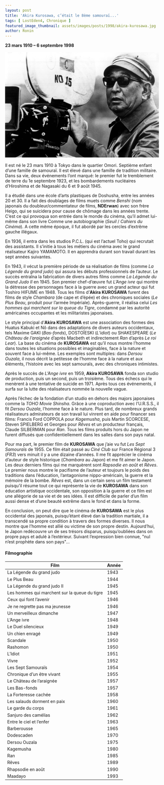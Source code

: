 ```yaml
---
layout: post
title: 'Akira Kurosawa, c’était le 8ème samouraï...'
tags: [ LostEden4, Chronique ]
featured_image_thumbnail: assets/images/posts/1998/akira-kurosawa.jpg
author: Ronin
---
```


**23 mars 1910 – 6 septembre 1998**

![Akira Kurosawa](assets/images/posts/1998/akira-kurosawa.jpg)


Il est né le 23 mars 1910 à Tokyo dans le quartier Omori. Septième enfant d’une famille de samouraï. Il est élevé dans une famille de tradition militaire. Dans sa vie, deux événements l’ont marqué: le premier fut le tremblement de terre du 1e septembre 1923, et les bombardements nucléaires d’Hiroshima et de Nagasaki du 6 et 9 août 1945.

Il a étudié dans une école d’arts plastiques de Doshusha, entre les années 20 et 30. Il a fait des doublages de films muets comme *Benshi* (nom japonais du doubleur/commentateur de films, **NDErwan**) avec son frère Heigo, qui se suicidera pour cause de chômage dans les années trente. C’est ce qui provoqua son entrée dans le monde du cinéma, qu’il admet lui-même dans son livre Comme une autobiographie (*Seuil* / *Cahiers du Cinéma*). A cette même époque, il fut abordé par les cercles d’extrême gauche illégaux.

En 1936, il entra dans les studios P.C.L. (qui est l’actuel Toho) qui recrutait des assistants. Il s’initie à tous les métiers du cinéma avec le grand réalisateur Kajiro YAMAMOTO. Il en apprendra durant son travail durant les sept années suivantes.

En 1943, il vécut la première période de sa réalisation de films (comme *La Légende du grand judo*) qui assura les débuts professionnels de l’auteur. Le succès entraîna la fabrication de divers autres films comme *La Légende du Grand Judo II* en 1945. Son premier chef-d’œuvre fut *L’Ange ivre* qui montre la détresse des personnages face à la guerre avec un grand acteur qui fut Toshiro HIFUME en 1948. Tous les films d’**Akira KUROSAWA** furent des films de style *Chambara* (de cape et d’épée) et des chroniques sociales (*Le Plus Beau*, produit pour l’armée Impériale). Après-guerre, il réalisa celui *Les hommes qui marchent sur la queue du Tigre*, condamné par les autorité américaines occupantes et les militaristes japonaises.

Le style principal d’**Akira KUROSAWA** est une association des formes des Huatus Kabuki et Nô dans des adaptations de divers auteurs occidentaux, tels Maxime GAKI (*Bas-fonds*), DOSTOÏESKI (*L’idiot*) ou SHAKESPEARE (*Le Château de l’araignée* d’après Macbeth et indirectement *Ran* d’après *Le roi Lear*). La base du cinéma de **KUROSAWA** est qu’il nous montre l’homme dans toutes les situations possibles et imaginables, face à la nature et souvent face à lui-même. Les exemples sont multiples: dans *Dersou Ouzala*, il nous décrit la petitesse de l’homme face à la nature et aux éléments, l’histoire avec les sept samouraïs, avec des chroniques intimistes.

Après le succès de *L’Ange ivre* en 1959, **Akira KUROSAWA** fonda son studio de production, puis un second, puis un troisième. Tous des échecs qui le menèrent à une tentative de suicide en 1971. Après tous ces événements, il surfa sur la lutte des réalisateurs nommée la nouvelle vague.

Après l’échec de la fondation d’un studio en dehors des majors japonaises comme la *TOHO Movie Shinsha*. Grâce à une coproduction avec l’U.R.S.S., il fit *Dersou Ouzala*, l’homme face à le nature. Plus tard, de nombreux  grands réalisateurs admirateurs de son travail lui vinrent en aide pour financer ses films: Francis Ford COPPOLA pour *Kagemusha*, puis Martin SCORCESE, Steven SPIELBERG et Georges pour *Rêves* et un producteur français, Claude SILBERMAN pour *Ran*. Tous les films produits hors du Japon ne furent diffusés que confidentiellement dans les salles dans son pays natal.

Pour ma part, le premier film de **KUROSAWA** que j’aie vu fut *Les Sept Samouraïs* de 1955. Ce film était passé au *Ciné Club* sur France Régional 3 (*FR3*) vers minuit il y a une dizaine d’années. Il me fit apprécier le cinéma d’auteur de style historique (*Chambara* au Japon) et me fit aimer le Japon. Les deux derniers films qui me marquèrent sont *Rapsodie en août* et *Rêves*. Le premier nous montre le pacifisme de l’auteur et toujours le poids des traditions dans l’éducation, l’antagonisme nippo-américain, la guerre et la mémoire de la bombe. *Rêves* est, dans un certain sens un film testament puisqu’il résume tout ce qui représente la vie de **KUROSAWA** dans son éducation artistique occidentale, son opposition à la guerre et ce film est une allégorie de sa vie et de ses idées. Il est difficile de parler d’un film aussi dense et d’une beauté extrême dans le fond et dans la forme.

En conclusion, on peut dire que le cinéma de **KUROSAWA** est le plus occidental des japonais, puisqu’étant élevé dan la tradition martiale, il a transcendé sa propre condition à travers des formes diverses. Il nous montre que l’homme est allié ou victime de son propre destin. Aujourd’hui, le Japon redécouvre un de ses trésors disparus, puisqu’oubliées dans on propre pays et adulé à l’extérieur. Suivant l’expression bien connue, "nul n’est prophète dans son pays"...

#### Filmographie

<table>
<thead>
  <tr>
    <th>Film</th>
    <th>Année</th>
  </tr>
</thead>
<tbody>
  <tr>
    <td>La Légende du grand judo</td>
    <td>1943</td>
  </tr>
  <tr>
    <td>Le Plus Beau</td>
    <td>1944</td>
  </tr>
  <tr>
    <td>La Légende du grand judo II</td>
    <td>1945</td>
  </tr>
  <tr>
    <td>Les hommes qui marchent sur la queue du tigre</td>
    <td>1945</td>
  </tr>
  <tr>
    <td>Ceux qui font l’avenir</td>
    <td>1946</td>
  </tr>
  <tr>
    <td>Je ne regrette pas ma jeunesse</td>
    <td>1946</td>
  </tr>
  <tr>
    <td>Un merveilleux dimanche</td>
    <td>1947</td>
  </tr>
  <tr>
    <td>L’Ange ivre</td>
    <td>1948</td>
  </tr>
  <tr>
    <td>Le Duel silencieux</td>
    <td>1949</td>
  </tr>
  <tr>
    <td>Un chien enragé</td>
    <td>1949</td>
  </tr>
  <tr>
    <td>Scandale</td>
    <td>1950</td>
  </tr>
  <tr>
    <td>Rashomon</td>
    <td>1950</td>
  </tr>
  <tr>
    <td>L’Idiot</td>
    <td>1951</td>
  </tr>
  <tr>
    <td>Vivre</td>
    <td>1952</td>
  </tr>
 <tr>
    <td>Les Sept Samouraïs</td>
    <td>1954</td>
  </tr>
 <tr>
    <td>Chronique d’un être vivant</td>
    <td>1955</td>
  </tr>
 <tr>
    <td>Le Château de l’araignée</td>
    <td>1957</td>
  </tr>
 <tr>
    <td>Les Bas-fonds</td>
    <td>1957</td>
  </tr>
   <tr>
    <td>La Forteresse cachée</td>
    <td>1958</td>
  </tr>
  <tr>
    <td>Les salauds dorment en paix</td>
    <td>1960</td>
  </tr>
   <tr>
    <td>Le garde du corps</td>
    <td>1961</td>
  </tr>
   <tr>
    <td>Sanjuro des camélias</td>
    <td>1962</td>
  </tr>
   <tr>
    <td>Entre le ciel et l’enfer</td>
    <td>1963</td>
  </tr>
   <tr>
    <td>Barberousse</td>
    <td>1965</td>
  </tr>
   <tr>
    <td>Dodescaden</td>
    <td>1970</td>
  </tr>
  <tr>
    <td>Dersou Ouzala</td>
    <td>1975</td>
  </tr>
  <tr>
    <td>Kagemusha</td>
    <td>1980</td>
  </tr>
  <tr>
    <td>Ran</td>
    <td>1985</td>
  </tr>
  <tr>
    <td>Rêves</td>
    <td>1989</td>
  </tr>
  <tr>
    <td>Rhapsodie en août</td>
    <td>1990</td>
  </tr>
  <tr>
    <td>Maadayo</td>
    <td>1993</td>
  </tr>
</tbody>       
</table>